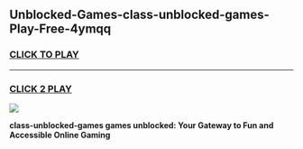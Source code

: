 
## Unblocked-Games-class-unblocked-games-Play-Free-4ymqq
<h3>
<a href="https://premium76.site?title=class-unblocked-games&ref=20A">CLICK TO PLAY</a></h3>
<hr>

<h3>
<a href="https://premium76.site?title=class-unblocked-games&ref=20A">CLICK 2 PLAY</a>
  
</h3>

<a href="https://premium76.site?title=class-unblocked-games&ref=20A"><img src="https://clearcache.store/games.png"></a>


**class-unblocked-games games unblocked: Your Gateway to Fun and Accessible Online Gaming**
